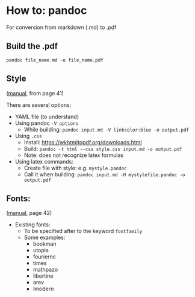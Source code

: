 # How to: pandoc


For conversion from markdown (.md) to .pdf

## Build the .pdf
`pandoc file_name.md -o file_name.pdf`

## Style 
([manual](https://pandoc.org/MANUAL.pdf), from page 41)

There are several options:
- YAML file (to understand)
- Using pandoc `-V options`
  - While building: `pandoc input.md -V linkcolor:blue -o output.pdf`  
- Using `.css` 
  - Install: https://wkhtmltopdf.org/downloads.html
  - Build: `pandoc -t html --css style.css input.md -o output.pdf`
  - Note: does not recognize latex formulas
- Using latex commands:
  - Create file with style: e.g. `mystyle.pandoc`
  - Call it when building: `pandoc input.md -H mystylefile.pandoc -o output.pdf`


## Fonts: 
([manual](https://pandoc.org/MANUAL.pdf), page 42)
- Existing fonts:
  - To be specified after to the keyword `fontfamily`
  - Some examples:
    - bookman
    - utopia
    - fouriernc 
    - times
    - mathpazo 
    - libertine
    - arev
    - lmodern

